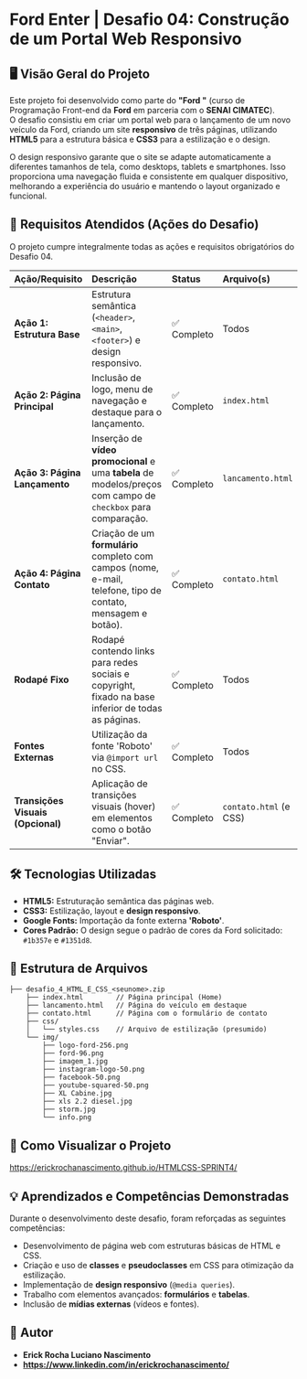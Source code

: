 
# Ford Enter | Desafio 04: Construção de um Portal Web Responsivo

## 🖥️ Visão Geral do Projeto

Este projeto foi desenvolvido como parte do **"Ford <Enter>"** (curso de Programação Front-end da **Ford** em parceria com o **SENAI CIMATEC**).  
O desafio consistiu em criar um portal web para o lançamento de um novo veículo da Ford, criando um site **responsivo** de três páginas, utilizando **HTML5** para a estrutura básica e **CSS3** para a estilização e o design.

O design responsivo garante que o site se adapte automaticamente a diferentes tamanhos de tela, como desktops, tablets e smartphones. Isso proporciona uma navegação fluida e consistente em qualquer dispositivo, melhorando a experiência do usuário e mantendo o layout organizado e funcional.

## 📑 Requisitos Atendidos (Ações do Desafio)

O projeto cumpre integralmente todas as ações e requisitos obrigatórios do Desafio 04.

| Ação/Requisito | Descrição | Status | Arquivo(s) |
| :--- | :--- | :--- | :--- |
| **Ação 1: Estrutura Base** | Estrutura semântica (`<header>`, `<main>`, `<footer>`) e design responsivo. | ✅ Completo | Todos |
| **Ação 2: Página Principal** | Inclusão de logo, menu de navegação e destaque para o lançamento. | ✅ Completo | `index.html` |
| **Ação 3: Página Lançamento** | Inserção de **vídeo promocional** e uma **tabela** de modelos/preços com campo de `checkbox` para comparação. | ✅ Completo | `lancamento.html` |
| **Ação 4: Página Contato** | Criação de um **formulário** completo com campos (nome, e-mail, telefone, tipo de contato, mensagem e botão). | ✅ Completo | `contato.html` |
| **Rodapé Fixo** | Rodapé contendo links para redes sociais e copyright, fixado na base inferior de todas as páginas. | ✅ Completo | Todos |
| **Fontes Externas** | Utilização da fonte 'Roboto' via `@import url` no CSS. | ✅ Completo | Todos |
| **Transições Visuais (Opcional)** | Aplicação de transições visuais (hover) em elementos como o botão "Enviar". | ✅ Completo | `contato.html` (e CSS) |

## 🛠️ Tecnologias Utilizadas

- **HTML5:** Estruturação semântica das páginas web.
- **CSS3:** Estilização, layout e **design responsivo**.
- **Google Fonts:** Importação da fonte externa **'Roboto'**.
- **Cores Padrão:** O design segue o padrão de cores da Ford solicitado: `#1b357e` e `#1351d8`.

## 📂 Estrutura de Arquivos

```
├── desafio_4_HTML_E_CSS_<seunome>.zip
    ├── index.html        // Página principal (Home)
    ├── lancamento.html   // Página do veículo em destaque
    ├── contato.html      // Página com o formulário de contato
    ├── css/
    │   └── styles.css    // Arquivo de estilização (presumido)
    └── img/
        ├── logo-ford-256.png
        ├── ford-96.png
        ├── imagem_1.jpg
        ├── instagram-logo-50.png
        ├── facebook-50.png
        ├── youtube-squared-50.png
        ├── XL Cabine.jpg
        ├── xls 2.2 diesel.jpg
        ├── storm.jpg
        └── info.png
```

## 🚀 Como Visualizar o Projeto

https://erickrochanascimento.github.io/HTMLCSS-SPRINT4/

## 💡 Aprendizados e Competências Demonstradas

Durante o desenvolvimento deste desafio, foram reforçadas as seguintes competências:

- Desenvolvimento de página web com estruturas básicas de HTML e CSS.
- Criação e uso de **classes** e **pseudoclasses** em CSS para otimização da estilização.
- Implementação de **design responsivo** (`@media queries`).
- Trabalho com elementos avançados: **formulários** e **tabelas**.
- Inclusão de **mídias externas** (vídeos e fontes).


## 👤 Autor

- **Erick Rocha Luciano Nascimento**
- **https://www.linkedin.com/in/erickrochanascimento/**

